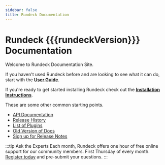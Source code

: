 ```yaml
---
sidebar: false
title: Rundeck Documentation
---
```


# Rundeck {{{rundeckVersion}}} Documentation    
Welcome to Rundeck Documentation Site.  

If you haven't used Rundeck before and are looking to see what it can do, start with the **[User Guide](/manual/01-introduction.html)**.

If you're ready to get started installing Rundeck check out the **[Installation Instructions](administration/install/)**.

These are some other common starting points.
* [API Documentation](/api/rundeck-api.md)
* [Release History](/history/)
* [List of Plugins](/plugins/)
* [Old Version of Docs](/manual/old-docs.md)
* [Sign up for Release Notes](https://www.rundeck.com/release-notes-signup)


:::tip Ask the Experts
Each month, Rundeck offers one hour of free online support for our community members.  First Thursday of every month.  [Register today](https://bit.ly/34PH66I) and pre-submit your questions.
:::
